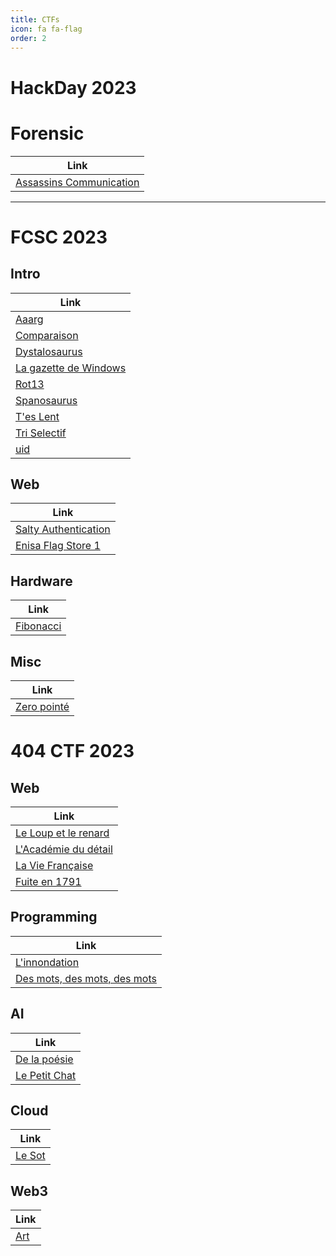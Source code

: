 ```yaml
---
title: CTFs
icon: fa fa-flag
order: 2
---
```


# HackDay 2023

# Forensic

| **Link**  |
| --------------- |
| [Assassins Communication](/CTFs/Hackday2023/forensic/assassins_communication) |

---

# FCSC 2023

## Intro

|   **Link**  |
| --------------- |
| [Aaarg](/CTFs/FCSC2023/intro/aaarg)  |
| [Comparaison](/CTFs/FCSC2023/intro/comparaison)  |
| [Dystalosaurus](/CTFs/FCSC2023/intro/dystalosaurus)  |
| [La gazette de Windows](/CTFs/FCSC2023/intro/la_gazette_de_windows)  |
| [Rot13](/CTFs/FCSC2023/intro/rot13)  |
| [Spanosaurus](/CTFs/FCSC2023/intro/spanosaurus)  |
| [T'es Lent](/CTFs/FCSC2023/intro/tes_lent)  |
| [Tri Selectif](/CTFs/FCSC2023/intro/tri_selectif)  |
| [uid](/CTFs/FCSC2023/intro/uid)  |

## Web

| **Link**   |
|--------------- |
| [Salty Authentication](/CTFs/FCSC2023/web/salty_authentication)  |
| [Enisa Flag Store 1](/CTFs/FCSC2023/web/enisa_flag_store_1)  |

## Hardware

| **Link**   |
|--------------- |
| [Fibonacci](/CTFs/FCSC2023/hardware/fibonacci)  |

## Misc

| **Link**   |
|--------------- |
| [Zero pointé](/CTFs/FCSC2023/misc/zero_pointe)  |



# 404 CTF 2023

## Web

| **Link**   |
|--------------- |  
| [Le Loup et le renard](/CTFs/404CTF2023/web/le_loup_et_le_renard)  |
| [L'Académie du détail](/CTFs/404CTF2023/web/l_academie_du_detail) |
| [La Vie Française](/CTFs/404CTF2023/web/la_vie_francaise) |
| [Fuite en 1791](/CTFs/404CTF2023/web/fuite_en_1791) |

## Programming

| **Link**   |
|--------------- | 
| [L'innondation](/CTFs/404CTF2023/programmation/l_innondation) |
| [Des mots, des mots, des mots](/CTFs/404CTF2023/programmation/des_mots_des_mots_des_mots) |

## AI

| **Link**   |
|--------------- | 
| [De la poésie](/CTFs/404CTF2023/ai/de_la_poesie) |
| [Le Petit Chat](/CTFs/404CTF2023/ai/le_petit_chat) |

## Cloud

| **Link**   |
|--------------- | 
| [Le Sot](/CTFs/404CTF2023/cloud/le_sot) |

## Web3

| **Link**   |
|--------------- | 
| [Art](/CTFs/404CTF2023/web3/art) |
